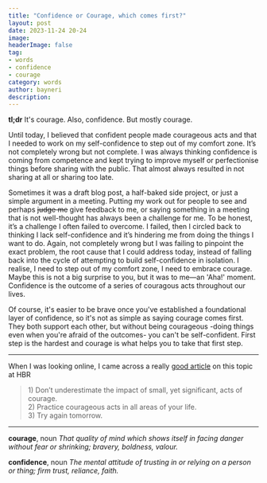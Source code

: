 ```yaml
---
title: "Confidence or Courage, which comes first?"
layout: post
date: 2023-11-24 20-24
image: 
headerImage: false
tag:
- words
- confidence
- courage
category: words
author: bayneri
description: 
---
```

**tl;dr** It's courage. Also, confidence. But mostly courage.

Until today, I believed that confident people made courageous acts and that I needed to work on my self-confidence to step out of my comfort zone. It’s not completely wrong but not complete. 
I was always thinking confidence is coming from competence and kept trying to improve myself or perfectionise things before sharing with the public. That almost always resulted in not sharing at all or sharing too late.

Sometimes it was a draft blog post, a half-baked side project, or just a simple argument in a meeting. Putting my work out for people to see and perhaps ~~judge me~~ give feedback to me, or saying something in a meeting that is not well-thought has always been a challenge for me. To be honest, it’s a challenge I often failed to overcome. I failed, then I circled back to thinking I lack self-confidence and it’s hindering me from doing the things I want to do. Again, not completely wrong but I was failing to pinpoint the exact problem, the root cause that I could address today, instead of falling back into the cycle of attempting to build self-confidence in isolation. I realise, I need to step out of my comfort zone, I need to embrace courage. Maybe this is not a big surprise to you, but it was to me—an 'Aha!' moment. Confidence is the outcome of a series of couragous acts throughout our lives.

Of course, it's easier to be brave once you've established a foundational layer of confidence, so it's not as simple as saying courage comes first. They both support each other, but without being courageous -doing things even when you're afraid of the outcomes- you can't be self-confident. First step is the hardest and courage is what helps you to take that first step.

---
When I was looking online, I came across a really [good article](https://hbr.org/2022/12/choose-courage-over-confidence) on this topic at HBR
<blockquote cite="https://hbr.org/2022/12/choose-courage-over-confidence">
  <p>1) Don’t underestimate the impact of small, yet significant, acts of courage.<br>
  2) Practice courageous acts in all areas of your life.<br>
  3) Try again tomorrow.</p>
</blockquote>

---

**courage**, noun
    *That quality of mind which shows itself in facing danger without fear or shrinking; bravery, boldness, valour.*

**confidence**, noun
    *The mental attitude of trusting in or relying on a person or thing; firm trust, reliance, faith.*